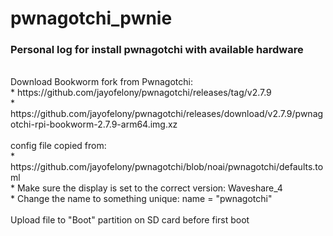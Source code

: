 # pwnagotchi_pwnie
### Personal log for install pwnagotchi with available hardware<br/>
<br/>
Download Bookworm fork from Pwnagotchi:<br/>
*  https://github.com/jayofelony/pwnagotchi/releases/tag/v2.7.9<br/>
*  https://github.com/jayofelony/pwnagotchi/releases/download/v2.7.9/pwnagotchi-rpi-bookworm-2.7.9-arm64.img.xz<br/>

<br/>
config file copied from:<br/>
*  https://github.com/jayofelony/pwnagotchi/blob/noai/pwnagotchi/defaults.toml<br/>
*  Make sure the display is set to the correct version: Waveshare_4 <br/>
*  Change the name to something unique: name = "pwnagotchi" <br/>
<br/>
Upload file to "Boot"  partition on SD card before first boot<br/>
<br/>

